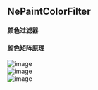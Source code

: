## NePaintColorFilter

#### 颜色过滤器

#### 颜色矩阵原理
![image](https://github.com/tianyalu/NePaintColotFilter/blob/master/show/color_matrix1.png)  
![image](https://github.com/tianyalu/NePaintColotFilter/blob/master/show/color_matrix2.png)  
![image](https://github.com/tianyalu/NePaintColotFilter/blob/master/show/color_matrix3.png)  

